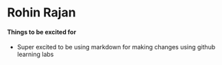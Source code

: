 # Rohin Rajan

#### Things to be excited for 

- Super excited to be using markdown for making changes using github learning labs
